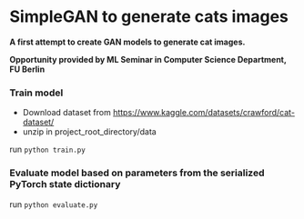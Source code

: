 # SimpleGAN to generate cats images


**A first attempt to create GAN models to generate cat images.**

**Opportunity provided by ML Seminar in Computer Science Department, FU Berlin**


### Train model

- Download dataset from https://www.kaggle.com/datasets/crawford/cat-dataset/
- unzip in project_root_directory/data

run `python train.py`

### Evaluate model based on parameters from the serialized PyTorch state dictionary

run `python evaluate.py`

